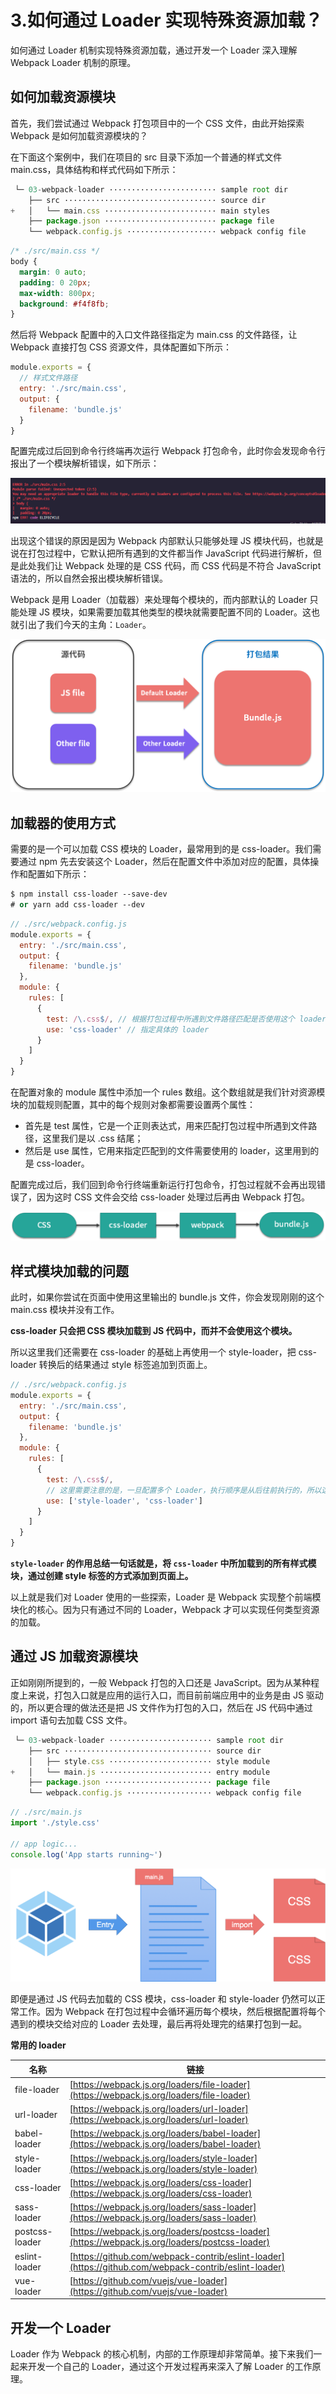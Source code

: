 # 3.如何通过 Loader 实现特殊资源加载？

如何通过 Loader 机制实现特殊资源加载，通过开发一个 Loader 深入理解 Webpack Loader 机制的原理。

## 如何加载资源模块

首先，我们尝试通过 Webpack 打包项目中的一个 CSS 文件，由此开始探索 Webpack 是如何加载资源模块的？

在下面这个案例中，我们在项目的 src 目录下添加一个普通的样式文件 main.css，具体结构和样式代码如下所示：

```js
 └─ 03-webpack-loader ························ sample root dir
    ├── src ·································· source dir
+   │   └── main.css ························· main styles
    ├── package.json ························· package file
    └── webpack.config.js ···················· webpack config file
```

```css
/* ./src/main.css */
body {
  margin: 0 auto;
  padding: 0 20px;
  max-width: 800px;
  background: #f4f8fb;
}
```

然后将 Webpack 配置中的入口文件路径指定为 main.css 的文件路径，让 Webpack 直接打包 CSS 资源文件，具体配置如下所示：

```js
module.exports = {
  // 样式文件路径
  entry: './src/main.css',
  output: {
    filename: 'bundle.js'
  }
}
```

配置完成过后回到命令行终端再次运行 Webpack 打包命令，此时你会发现命令行报出了一个模块解析错误，如下所示：

![模块解析错误](assets/images/3.png)

出现这个错误的原因是因为 Webpack 内部默认只能够处理 JS 模块代码，也就是说在打包过程中，它默认把所有遇到的文件都当作 JavaScript 代码进行解析，但是此处我们让 Webpack 处理的是 CSS 代码，而 CSS 代码是不符合 JavaScript 语法的，所以自然会报出模块解析错误。

Webpack 是用 Loader（加载器）来处理每个模块的，而内部默认的 Loader 只能处理 JS 模块，如果需要加载其他类型的模块就需要配置不同的 Loader。这也就引出了我们今天的主角：`Loader`。

![Loader](assets/images/4.png)

## 加载器的使用方式

需要的是一个可以加载 CSS 模块的 Loader，最常用到的是 css-loader。我们需要通过 npm 先去安装这个 Loader，然后在配置文件中添加对应的配置，具体操作和配置如下所示：

```vb
$ npm install css-loader --save-dev
# or yarn add css-loader --dev
```

```js
// ./src/webpack.config.js
module.exports = {
  entry: './src/main.css',
  output: {
    filename: 'bundle.js'
  },
  module: {
    rules: [
      {
        test: /\.css$/, // 根据打包过程中所遇到文件路径匹配是否使用这个 loader
        use: 'css-loader' // 指定具体的 loader
      }
    ]
  }
}
```

在配置对象的 module 属性中添加一个 rules 数组。这个数组就是我们针对资源模块的加载规则配置，其中的每个规则对象都需要设置两个属性：

- 首先是 test 属性，它是一个正则表达式，用来匹配打包过程中所遇到文件路径，这里我们是以 .css 结尾；
- 然后是 use 属性，它用来指定匹配到的文件需要使用的 loader，这里用到的是 css-loader。

配置完成过后，我们回到命令行终端重新运行打包命令，打包过程就不会再出现错误了，因为这时 CSS 文件会交给 css-loader 处理过后再由 Webpack 打包。

![css-loader](assets/images/5.png)

## 样式模块加载的问题

此时，如果你尝试在页面中使用这里输出的 bundle.js 文件，你会发现刚刚的这个 main.css 模块并没有工作。

**css-loader 只会把 CSS 模块加载到 JS 代码中，而并不会使用这个模块。**

所以这里我们还需要在 css-loader 的基础上再使用一个 style-loader，把 css-loader 转换后的结果通过 style 标签追加到页面上。

```js
// ./src/webpack.config.js
module.exports = {
  entry: './src/main.css',
  output: {
    filename: 'bundle.js'
  },
  module: {
    rules: [
      {
        test: /\.css$/,
        // 这里需要注意的是，一旦配置多个 Loader，执行顺序是从后往前执行的，所以这里一定要将 css-loader 放在最后，因为必须要 css-loader 先把 CSS 代码转换为 JS 模块，才可以正常打包
        use: ['style-loader', 'css-loader']
      }
    ]
  }
}
```

**`style-loader` 的作用总结一句话就是，将 `css-loader` 中所加载到的所有样式模块，通过创建 style 标签的方式添加到页面上。**

以上就是我们对 Loader 使用的一些探索，Loader 是 Webpack 实现整个前端模块化的核心。因为只有通过不同的 Loader，Webpack 才可以实现任何类型资源的加载。

## 通过 JS 加载资源模块

正如刚刚所提到的，一般 Webpack 打包的入口还是 JavaScript。因为从某种程度上来说，打包入口就是应用的运行入口，而目前前端应用中的业务是由 JS 驱动的，所以更合理的做法还是把 JS 文件作为打包的入口，然后在 JS 代码中通过 import 语句去加载 CSS 文件。

```js
 └─ 03-webpack-loader ······················· sample root dir
    ├── src ································· source dir
    │   ├── style.css ······················· style module
+   │   └── main.js ························· entry module
    ├── package.json ························ package file
    └── webpack.config.js ··················· webpack config file
```

```js
// ./src/main.js
import './style.css'

// app logic...
console.log('App starts running~')
```

![通过 JS 加载资源模块](assets/images/6.png)

即便是通过 JS 代码去加载的 CSS 模块，css-loader 和 style-loader 仍然可以正常工作。因为 Webpack 在打包过程中会循环遍历每个模块，然后根据配置将每个遇到的模块交给对应的 Loader 去处理，最后再将处理完的结果打包到一起。

**常用的 loader**

| 名称           | 链接                                                                                                 |
| -------------- | ---------------------------------------------------------------------------------------------------- |
| file-loader    | [https://webpack.js.org/loaders/file-loader](https://webpack.js.org/loaders/file-loader)             |
| url-loader     | [https://webpack.js.org/loaders/url-loader](https://webpack.js.org/loaders/url-loader)               |
| babel-loader   | [https://webpack.js.org/loaders/babel-loader](https://webpack.js.org/loaders/babel-loader)           |
| style-loader   | [https://webpack.js.org/loaders/style-loader](https://webpack.js.org/loaders/style-loader)           |
| css-loader     | [https://webpack.js.org/loaders/css-loader](https://webpack.js.org/loaders/css-loader)               |
| sass-loader    | [https://webpack.js.org/loaders/sass-loader](https://webpack.js.org/loaders/sass-loader)             |
| postcss-loader | [https://webpack.js.org/loaders/postcss-loader](https://webpack.js.org/loaders/postcss-loader)       |
| eslint-loader  | [https://github.com/webpack-contrib/eslint-loader](https://github.com/webpack-contrib/eslint-loader) |
| vue-loader     | [https://github.com/vuejs/vue-loader](https://github.com/vuejs/vue-loader)                           |

## 开发一个 Loader

Loader 作为 Webpack 的核心机制，内部的工作原理却非常简单。接下来我们一起来开发一个自己的 Loader，通过这个开发过程再来深入了解 Loader 的工作原理。
